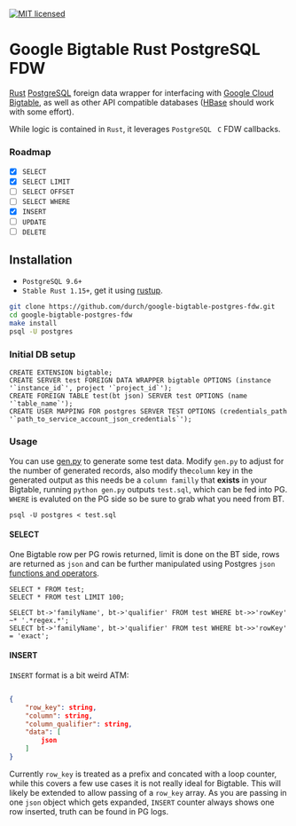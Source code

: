 [![MIT licensed](https://img.shields.io/badge/license-MIT-blue.svg)](https://github.com/durch/rpg_base36/blob/master/LICENSE.md)

# Google Bigtable Rust PostgreSQL FDW

[Rust](https://www.rust-lang.org/en-US/) [PostgreSQL](https://www.postgresql.org/) foreign data wrapper for interfacing with [Google Cloud Bigtable](https://cloud.google.com/bigtable/), as well as other API compatible databases ([HBase](https://hbase.apache.org/) should work with some effort).

While logic is contained in `Rust`, it leverages `PostgreSQL ` `C` FDW callbacks.

### Roadmap

- [x] `SELECT`
- [x] `SELECT LIMIT`
- [ ] `SELECT OFFSET`
- [ ] `SELECT WHERE`
- [x] `INSERT`
- [ ] `UPDATE`
- [ ] `DELETE`

## Installation
+ `PostgreSQL 9.6+`
+ `Stable Rust 1.15+`, get it using [rustup](https://www.rustup.rs/).

```bash
git clone https://github.com/durch/google-bigtable-postgres-fdw.git
cd google-bigtable-postgres-fdw
make install
psql -U postgres
```

### Initial DB setup

```PLpgSQL
CREATE EXTENSION bigtable;
CREATE SERVER test FOREIGN DATA WRAPPER bigtable OPTIONS (instance '`instance_id`', project '`project_id`');
CREATE FOREIGN TABLE test(bt json) SERVER test OPTIONS (name '`table_name`');
CREATE USER MAPPING FOR postgres SERVER TEST OPTIONS (credentials_path '`path_to_service_account_json_credentials`');
```

### Usage

You can use [gen.py]( google-bigtable-postgres-fdw/gen.py ) to generate some test data. Modify `gen.py` to adjust for the number of generated records, also modify the`column` key in the generated output as this needs be a `column familly` that **exists** in your Bigtable, running `python gen.py` outputs `test.sql`, which can be fed into PG. `WHERE` is evaluted on the PG side so be sure to grab what you need from BT.

```
psql -U postgres < test.sql
```

#### SELECT

One Bigtable row per PG rowis returned, limit is done on the BT side, rows are returned as `json` and can be further manipulated using Postgres `json` [functions and operators](`https://www.postgresql.org/docs/9.6/static/functions-json.html`).

```PLpgSQL
SELECT * FROM test;
SELECT * FROM test LIMIT 100;

SELECT bt->'familyName', bt->'qualifier' FROM test WHERE bt->>'rowKey' ~* '.*regex.*';
SELECT bt->'familyName', bt->'qualifier' FROM test WHERE bt->>'rowKey' = 'exact';
```

#### INSERT

`INSERT` format is a bit weird ATM:

```json

{
    "row_key": string,
    "column": string,
    "column_qualifier": string,
    "data": [
        json
    ]
}

```

Currently `row_key` is treated as a prefix and concated with a loop counter, while this covers a few use cases it is not really ideal for Bigtable. This will likely be extended to allow passing of a `row_key` array. As you are passing in one `json` object which gets expanded, `INSERT` counter always shows one row inserted, truth can be found in PG logs.

